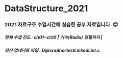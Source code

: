 # DataStructure_2021
<h3> 2021 자료구조 수업시간에 실습한 공부 자료입니다. 😊 </h3>
<h5> 현재 수업 진도 : ch01~ch10 | 기수(Radix) 정렬까지 | </h5>
<h5> 최신 업데이트 파일 : DijksraShortestLinkedList.c </h5>
